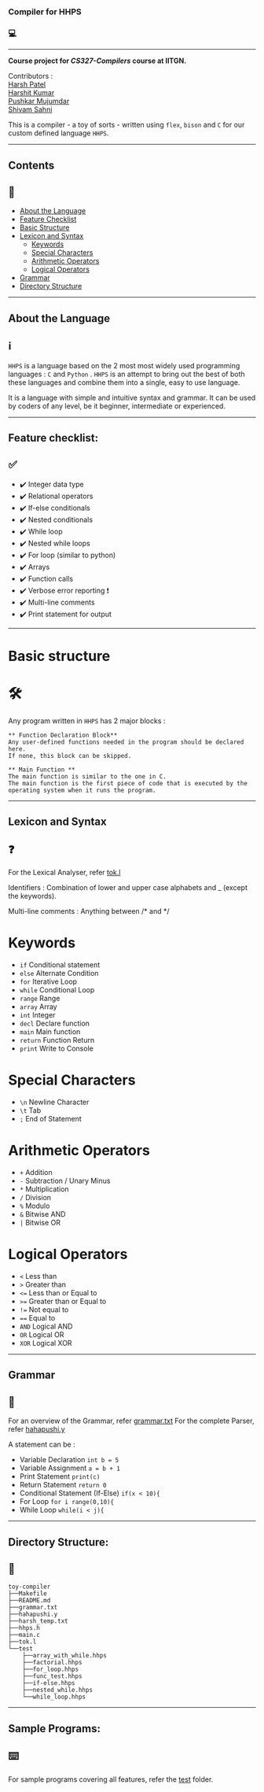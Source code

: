 ### Compiler for HHPS
### 💻

---

**Course project for _CS327-Compilers_ course at IITGN.**

Contributors :\
[Harsh Patel](https://github.com/Harshp1802)\
[Harshit Kumar](https://github.com/harshitkumar825)\
[Pushkar Mujumdar](https://github.com/pmujumdar27)\
[Shivam Sahni](https://github.com/shivam15s)


This is a compiler - a toy of sorts - written using ```flex```, ```bison``` and ```C``` for our custom defined language ```HHPS```.

---

## Contents
## 📄
- [About the Language](#about-the-language)
- [Feature Checklist](#feature-checklist)
- [Basic Structure](#basic-structure)
- [Lexicon and Syntax](#lexicon-and-syntax)
   - [Keywords](#keywords)
   - [Special Characters](#special-characters)
   - [Arithmetic Operators](#arithmetic-operators)
   - [Logical Operators](#logical-operators)
- [Grammar](#grammar)
- [Directory Structure](#directory-structure)

---

## About the Language
## ℹ️

```HHPS``` is a language based on the 2 most most widely used programming languages : ```C``` and ```Python``` . ```HHPS``` is an attempt to bring out the best of both these languages and combine them into a single, easy to use language.

It is a language with simple and intuitive syntax and grammar. It can be used by coders of any level, be it beginner, intermediate or experienced.

---

## Feature checklist:
## ✅

- ✔️ Integer data type
- ✔️ Relational operators
- ✔️ If-else conditionals
- ✔️ Nested conditionals
- ✔️ While loop
- ✔️ Nested while loops
- ✔️ For loop (similar to python)
- ✔️ Arrays
- ✔️ Function calls
- ✔️ Verbose error reporting ❗
- ✔️ Multi-line comments
- ✔️ Print statement for output

---

# Basic structure
# 🛠️

Any program written in ```HHPS``` has 2 major blocks :

```
** Function Declaration Block**
Any user-defined functions needed in the program should be declared here.
If none, this block can be skipped.
```
```
** Main Function **
The main function is similar to the one in C.
The main function is the first piece of code that is executed by the operating system when it runs the program.
```

---

## Lexicon and Syntax
## ❓

For the Lexical Analyser, refer [tok.l](./tok.l)

Identifiers : Combination of lower and upper case alphabets and _ (except the keywords).

Multi-line comments : Anything between /* and */

# Keywords

- ```if``` Conditional statement
- ```else``` Alternate Condition
- ```for``` Iterative Loop
- ```while``` Conditional Loop
- ```range``` Range
- ```array``` Array
- ```int``` Integer
- ```decl``` Declare function
- ```main``` Main function
- ```return``` Function Return
- ```print``` Write to Console

# Special Characters

- ```\n``` Newline Character
- ```\t``` Tab
- ```;``` End of Statement

# Arithmetic Operators

- ```+``` Addition
- ```-``` Subtraction / Unary Minus
- ```*``` Multiplication
- ```/``` Division
- ```%``` Modulo
- ```&``` Bitwise AND
- ```|``` Bitwise OR

# Logical Operators

- ```<``` Less than
- ```>``` Greater than
- ```<=``` Less than or Equal to
- ```>=``` Greater than or Equal to
- ```!=``` Not equal to
- ```==``` Equal to
- ```AND``` Logical AND
- ```OR``` Logical OR
- ```XOR``` Logical XOR

---

## Grammar
## 📖

For an overview of the Grammar, refer [grammar.txt](./grammar.txt)
For the complete Parser, refer [hahapushi.y](./hahapushi.y)

A statement can be :
- Variable Declaration ```int b = 5```
- Variable Assignment ```a = b + 1```
- Print Statement ```print(c)```
- Return Statement ```return 0```
- Conditional Statement (If-Else) ```if(x < 10){```
- For Loop ```for i range(0,10){```
- While Loop ```while(i < j){```

---

## Directory Structure:
## 📁

```
toy-compiler
├──Makefile
├──README.md
├──grammar.txt
├──hahapushi.y
├──harsh_temp.txt
├──hhps.h
├──main.c
├──tok.l
└──test
    ├──array_with_while.hhps
    ├──factorial.hhps
    ├──for_loop.hhps
    ├──func_test.hhps
    ├──if-else.hhps
    ├──nested_while.hhps
    └──while_loop.hhps
```

---

## Sample Programs:
## ⌨️

For sample programs covering all features, refer the [test](./test/) folder.
